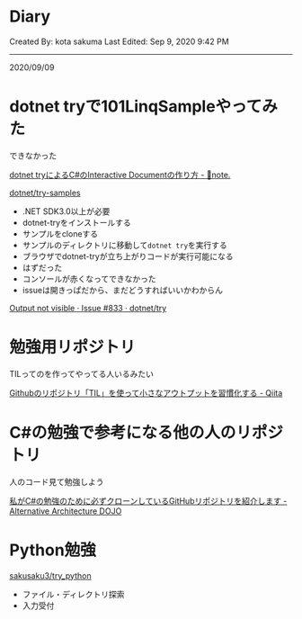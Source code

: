 # Diary

Created By: kota sakuma
Last Edited: Sep 9, 2020 9:42 PM

---

2020/09/09

# dotnet tryで101LinqSampleやってみた

できなかった

[dotnet tryによるC#のInteractive Documentの作り方 - 🐥note.](https://blog.piyosi.com/entry/2019/10/05/162237)

[dotnet/try-samples](https://github.com/dotnet/try-samples/blob/master/101-linq-samples/readme.md)

- .NET SDK3.0以上が必要
- dotnet-tryをインストールする
- サンプルをcloneする
- サンプルのディレクトリに移動して```dotnet try```を実行する
- ブラウザでdotnet-tryが立ち上がりコードが実行可能になる
- はずだった
- コンソールが赤くなってできなかった
- issueは開きっぱだから、まだどうすればいいかわからん

[Output not visible · Issue #833 · dotnet/try](https://github.com/dotnet/try/issues/833)

# 勉強用リポジトリ

TILってのを作ってやってる人いるみたい

[Githubのリポジトリ「TIL」を使って小さなアウトプットを習慣化する - Qiita](https://qiita.com/nemui_/items/239335b4ed0c3c797add)

# C#の勉強で参考になる他の人のリポジトリ

人のコード見て勉強しよう

[私がC#の勉強のために必ずクローンしているGitHubリポジトリを紹介します - Alternative Architecture DOJO](https://aadojo.alterbooth.com/entry/2020/01/12/090000)

# Python勉強

[sakusaku3/try_python](https://github.com/sakusaku3/try_python)

- ファイル・ディレクトリ探索
- 入力受付